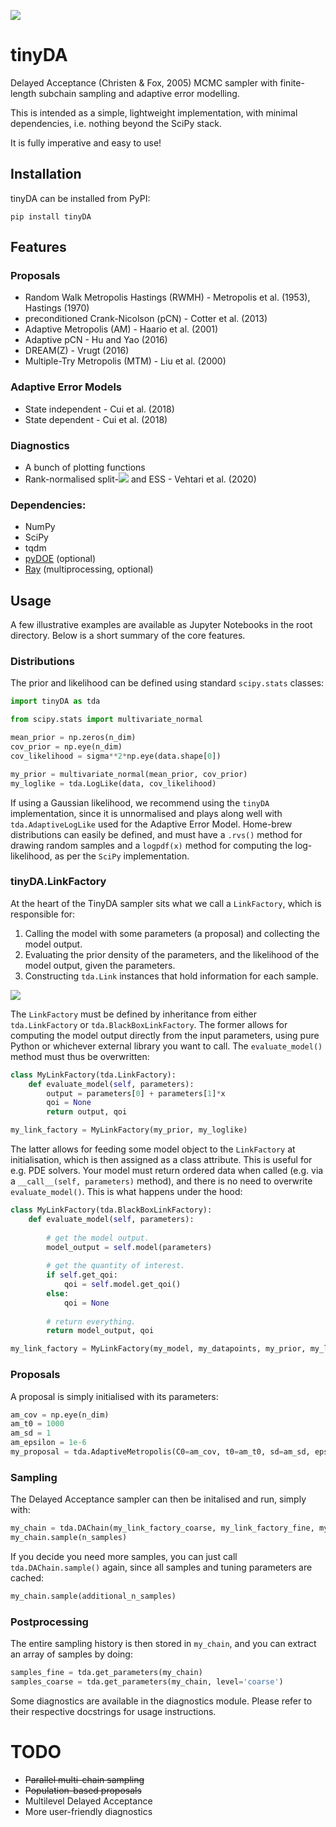 ![](https://github.com/mikkelbue/tinyDA/blob/main/misc/tinyDA.png)

# tinyDA
Delayed Acceptance (Christen & Fox, 2005) MCMC sampler with finite-length subchain sampling and adaptive error modelling. 

This is intended as a simple, lightweight implementation, with minimal dependencies, i.e. nothing beyond the SciPy stack. 

It is fully imperative and easy to use!

## Installation
tinyDA can be installed from PyPI:
```
pip install tinyDA
```

## Features

### Proposals
* Random Walk Metropolis Hastings (RWMH) - Metropolis et al. (1953), Hastings (1970)
* preconditioned Crank-Nicolson (pCN) - Cotter et al. (2013)
* Adaptive Metropolis (AM) - Haario et al. (2001)
* Adaptive pCN - Hu and Yao (2016)
* DREAM(Z) - Vrugt (2016)
* Multiple-Try Metropolis (MTM) - Liu et al. (2000)

### Adaptive Error Models
* State independent - Cui et al. (2018)
* State dependent - Cui et al. (2018)

### Diagnostics
* A bunch of plotting functions
* Rank-normalised split-<img src="https://latex.codecogs.com/gif.latex?\hat{R} " />  and ESS - Vehtari et al. (2020)

### Dependencies:
* NumPy
* SciPy
* tqdm
* [pyDOE](https://pythonhosted.org/pyDOE/) (optional)
* [Ray](https://docs.ray.io/en/master/) (multiprocessing, optional)

## Usage
A few illustrative examples are available as Jupyter Notebooks in the root directory. Below is a short summary of the core features.

### Distributions
The prior and likelihood can be defined using standard `scipy.stats` classes:
```python
import tinyDA as tda

from scipy.stats import multivariate_normal

mean_prior = np.zeros(n_dim)
cov_prior = np.eye(n_dim)
cov_likelihood = sigma**2*np.eye(data.shape[0])

my_prior = multivariate_normal(mean_prior, cov_prior)
my_loglike = tda.LogLike(data, cov_likelihood)
```
If using a Gaussian likelihood, we recommend using the `tinyDA` implementation, since it is unnormalised and plays along well with `tda.AdaptiveLogLike` used for the Adaptive Error Model. Home-brew distributions can easily be defined, and must have a `.rvs()` method for drawing random samples and a `logpdf(x)` method for computing the log-likelihood, as per the `SciPy` implementation.

### tinyDA.LinkFactory
At the heart of the TinyDA sampler sits what we call a `LinkFactory`, which is responsible for:
1. Calling the model with some parameters (a proposal) and collecting the model output.
2. Evaluating the prior density of the parameters, and the likelihood of the model output, given the parameters.
3. Constructing `tda.Link` instances that hold information for each sample.

![](https://github.com/mikkelbue/tinyDA/blob/main/misc/flowchart.png)

The `LinkFactory` must be defined by inheritance from either `tda.LinkFactory` or `tda.BlackBoxLinkFactory`. The former allows for computing the model output directly from the input parameters, using pure Python or whichever external library you want to call. The `evaluate_model()` method must thus be overwritten:

```python
class MyLinkFactory(tda.LinkFactory):
    def evaluate_model(self, parameters):
        output = parameters[0] + parameters[1]*x
        qoi = None
        return output, qoi

my_link_factory = MyLinkFactory(my_prior, my_loglike)
```

The latter allows for feeding some model object to the `LinkFactory` at initialisation, which is then assigned as a class attribute. This is useful for e.g. PDE solvers. Your model must return ordered data when called (e.g. via a `__call__(self, parameters)` method), and there is no need to overwrite `evaluate_model()`. This is what happens under the hood:
```python
class MyLinkFactory(tda.BlackBoxLinkFactory):
    def evaluate_model(self, parameters):
            
        # get the model output.
        model_output = self.model(parameters)
        
        # get the quantity of interest.
        if self.get_qoi:
            qoi = self.model.get_qoi()
        else:
            qoi = None
            
        # return everything.
        return model_output, qoi

my_link_factory = MyLinkFactory(my_model, my_datapoints, my_prior, my_loglike, get_qoi=True)
```
### Proposals
A proposal is simply initialised with its parameters:
```python
am_cov = np.eye(n_dim)
am_t0 = 1000
am_sd = 1
am_epsilon = 1e-6
my_proposal = tda.AdaptiveMetropolis(C0=am_cov, t0=am_t0, sd=am_sd, epsilon=am_epsilon)
```

### Sampling
The Delayed Acceptance sampler can then be initalised and run, simply with:
```python
my_chain = tda.DAChain(my_link_factory_coarse, my_link_factory_fine, my_proposal, subsampling_rate)
my_chain.sample(n_samples)
```
If you decide you need more samples, you can just call `tda.DAChain.sample()` again, since all samples and tuning parameters are cached:
```python
my_chain.sample(additional_n_samples)
```

### Postprocessing
The entire sampling history is then stored in `my_chain`, and you can extract an array of samples by doing:
```python
samples_fine = tda.get_parameters(my_chain)
samples_coarse = tda.get_parameters(my_chain, level='coarse')
```

Some diagnostics are available in the diagnostics module. Please refer to their respective docstrings for usage instructions.

# TODO
* ~~Parallel multi-chain sampling~~
* ~~Population-based proposals~~
* Multilevel Delayed Acceptance
* More user-friendly diagnostics


